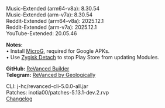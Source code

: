 Music-Extended (arm64-v8a): 8.30.54  
Music-Extended (arm-v7a): 8.30.54  
Reddit-Extended (arm64-v8a): 2025.12.1  
Reddit-Extended (arm-v7a): 2025.12.1  
YouTube-Extended: 20.05.46  

**Notes:**  
• Install [MicroG](https://github.com/WSTxda/MicroG-RE/releases/latest), required for Google APKs.  
• Use [Zygisk Detach](https://github.com/j-hc/zygisk-detach) to stop Play Store from updating Modules.  

**GitHub:** [ReVanced Builder](https://github.com/geologically/revanced-builder)  
**Telegram:** [ReVanced by Geologically](https://t.me/rvbygeo)
  
CLI: j-hc/revanced-cli-5.0.0-all.jar  
Patches: inotia00/patches-5.13.1-dev.2.rvp  
[Changelog](https://github.com/inotia00/revanced-patches/releases/tag/v5.13.1-dev.2)  
